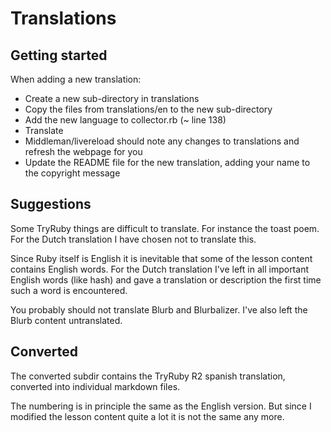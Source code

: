 # Translations

## Getting started

When adding a new translation:

- Create a new sub-directory in translations
- Copy the files from translations/en to the new sub-directory
- Add the new language to collector.rb (~ line 138)
- Translate
- Middleman/livereload should note any changes to translations and
  refresh the webpage for you
- Update the README file for the new translation, adding your name
  to the copyright message

## Suggestions

Some TryRuby things are difficult to translate. For instance the toast poem.
For the Dutch translation I have chosen not to translate this.

Since Ruby itself is English it is inevitable that some of the lesson
content contains English words. For the Dutch translation I've left in
all important English words (like hash) and gave a translation or description
the first time such a word is encountered.

You probably should not translate Blurb and Blurbalizer. I've also left
the Blurb content untranslated.

## Converted

The converted subdir contains the TryRuby R2 spanish translation, converted
into individual markdown files.

The numbering is in principle the same as the English version. But since I
modified the lesson content quite a lot it is not the same any more.